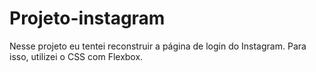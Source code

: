 # Projeto-instagram
Nesse projeto eu tentei reconstruir a página de login do Instagram. Para isso,  utilizei o CSS com Flexbox.
